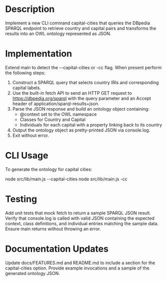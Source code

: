 # Description
Implement a new CLI command capital-cities that queries the DBpedia SPARQL endpoint to retrieve country and capital pairs and transforms the results into an OWL ontology represented as JSON.

# Implementation
Extend main to detect the --capital-cities or -cc flag. When present perform the following steps:

1. Construct a SPARQL query that selects country IRIs and corresponding capital labels.
2. Use the built-in fetch API to send an HTTP GET request to https://dbpedia.org/sparql with the query parameter and an Accept header of application/sparql-results+json.
3. Parse the JSON response and build an ontology object containing:
   - @context set to the OWL namespace
   - Classes for Country and Capital
   - Individuals for each capital with a property linking back to its country
4. Output the ontology object as pretty-printed JSON via console.log.
5. Exit without error.

# CLI Usage
To generate the ontology for capital cities:

node src/lib/main.js --capital-cities
node src/lib/main.js -cc

# Testing
Add unit tests that mock fetch to return a sample SPARQL JSON result. Verify that console.log is called with valid JSON containing the expected context, class definitions, and individual entries matching the sample data. Ensure main returns without throwing an error.

# Documentation Updates
Update docs/FEATURES.md and README.md to include a section for the capital-cities option. Provide example invocations and a sample of the generated ontology JSON.